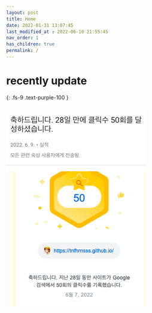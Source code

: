 ```yaml
---
layout: post
title: Home
date: 2022-01-31 13:07:45
last_modified_at : 2022-06-10 21:55:45
nav_order: 1
has_children: true
permalink: /
---
```


# recently update
{: .fs-9 .text-purple-100 }



![goal50](./220610_1.png)
---
